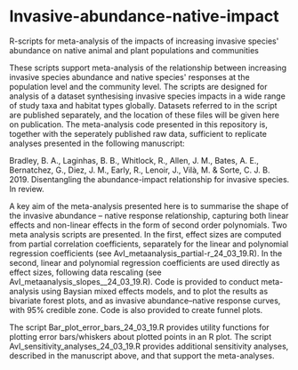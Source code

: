 # Invasive-abundance-native-impact


R-scripts for meta-analysis of the impacts of increasing invasive species' abundance on native animal and plant populations and communities

These scripts support meta-analysis of the relationship between increasing invasive species abundance and native species' responses at the population level and the community level. The scripts are designed for analysis of a dataset synthesising invasive species impacts in a wide range of study taxa and habitat types globally. Datasets referred to in the script are published separately, and the location of these files will be given here on publication. The meta-analysis code presented in this repository is, together with the seperately published raw data, sufficient to replicate analyses presented in the following manuscript:

Bradley, B. A., Laginhas, B. B., Whitlock, R., Allen, J. M., Bates, A. E., Bernatchez, G., Diez, J. M., Early, R., Lenoir, J., Vilà, M. & Sorte, C. J. B. 2019. Disentangling the abundance-impact relationship for invasive species. In review.

A key aim of the meta-analysis presented here is to summarise the shape of the invasive abundance – native response relationship, capturing both linear effects and non-linear effects in the form of second order polynomials. Two meta analysis scripts are presented. In the first, effect sizes are computed from partial correlation coefficients, separately for the linear and polynomial regression coefficients (see AvI_metaanalysis_partial-r_24_03_19.R). In the second, linear and polynomial regression coefficients are used directly as effect sizes, following data rescaling (see AvI_metaanalysis_slopes__24_03_19.R). Code is provided to conduct meta-analysis using Baysian mixed effects models, and to plot the results as bivariate forest plots, and as invasive abundance–native response curves, with 95% credible zone. Code is also provided to create funnel plots.

The script Bar_plot_error_bars_24_03_19.R provides utility functions for plotting error bars/whiskers about plotted points in an R plot.
The script AvI_sensitivity_analyses_24_03_19.R provides additional sensitivity analyses, described in the manuscript above, and that support the meta-analyses.
